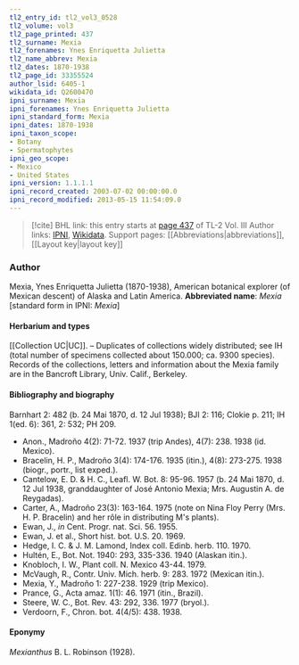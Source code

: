 ```yaml
---
tl2_entry_id: tl2_vol3_0528
tl2_volume: vol3
tl2_page_printed: 437
tl2_surname: Mexia
tl2_forenames: Ynes Enriquetta Julietta
tl2_name_abbrev: Mexia
tl2_dates: 1870-1938
tl2_page_id: 33355524
author_lsid: 6405-1
wikidata_id: Q2600470
ipni_surname: Mexia
ipni_forenames: Ynes Enriquetta Julietta
ipni_standard_form: Mexia
ipni_dates: 1870-1938
ipni_taxon_scope: 
- Botany
- Spermatophytes
ipni_geo_scope: 
- Mexico
- United States
ipni_version: 1.1.1.1
ipni_record_created: 2003-07-02 00:00:00.0
ipni_record_modified: 2013-05-15 11:54:09.0
---
```


> [!cite] BHL link: this entry starts at [page 437](https://www.biodiversitylibrary.org/page/33355524) of TL-2 Vol. III
> Author links: [IPNI](https://www.ipni.org/a/6405-1), [Wikidata](https://www.wikidata.org/wiki/Q2600470). Support pages: [[Abbreviations|abbreviations]], [[Layout key|layout key]]

### Author

Mexia, Ynes Enriquetta Julietta (1870-1938), American botanical explorer (of Mexican descent) of Alaska and Latin America. 
**Abbreviated name**: *Mexia* \[standard form in IPNI: *Mexia*\]

#### Herbarium and types

[[Collection UC|UC]]. – Duplicates of collections widely distributed; see IH (total number of specimens collected about 150.000; ca. 9300 species). Records of the collections, letters and information about the Mexia family are in the Bancroft Library, Univ. Calif., Berkeley.

#### Bibliography and biography

Barnhart 2: 482 (b. 24 Mai 1870, d. 12 Jul 1938); BJI 2: 116; Clokie p. 211; IH 1(ed. 6): 361, 2: 532; PH 209.
- Anon., Madroño 4(2): 71-72. 1937 (trip Andes), 4(7): 238. 1938 (id. Mexico).
- Bracelin, H. P., Madroño 3(4): 174-176. 1935 (itin.), 4(8): 273-275. 1938 (biogr., portr., list exped.).
- Cantelow, E. D. & H. C., Leafl. W. Bot. 8: 95-96. 1957 (b. 24 Mai 1870, d. 12 Jul 1938, granddaughter of José Antonio Mexia; Mrs. Augustin A. de Reygadas).
- Carter, A., Madroño 23(3): 163-164. 1975 (note on Nina Floy Perry (Mrs. H. P. Bracelin) and her rôle in distributing M's plants).
- Ewan, J., *in* Cent. Progr. nat. Sci. 56. 1955.
- Ewan, J. et al., Short hist. bot. U.S. 20. 1969.
- Hedge, I. C. & J. M. Lamond, Index coll. Edinb. herb. 110. 1970.
- Hultén, E., Bot. Not. 1940: 293, 335-336. 1940 (Alaskan itin.).
- Knobloch, I. W., Plant coll. N. Mexico 43-44. 1979.
- McVaugh, R., Contr. Univ. Mich. herb. 9: 283. 1972 (Mexican itin.).
- Mexia, Y., Madroño 1: 227-238. 1929 (trip Mexico).
- Prance, G., Acta amaz. 1(1): 46. 1971 (itin., Brazil).
- Steere, W. C., Bot. Rev. 43: 292, 336. 1977 (bryol.).
- Verdoorn, F., Chron. bot. 4(4/5): 438. 1938.

#### Eponymy

*Mexianthus* B. L. Robinson (1928).

